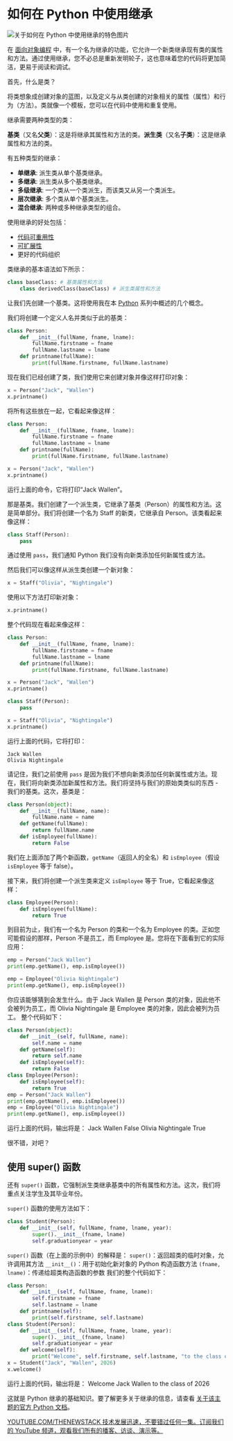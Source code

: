 # 如何在 Python 中使用继承

![关于如何在 Python 中使用继承的特色图片](https://cdn.thenewstack.io/media/2024/07/2e411f9b-getty-images-tngwwfmfhnq-unsplash-1024x683.jpg)

在 [面向对象编程](https://thenewstack.io/python-oop/) 中，有一个名为继承的功能，它允许一个新类继承现有类的属性和方法。通过使用继承，您不必总是重新发明轮子，这也意味着您的代码将更加简洁，更易于阅读和调试。

首先，什么是类？

将类想象成创建对象的蓝图，以及定义与从类创建的对象相关的属性（属性）和行为（方法）。类就像一个模板，您可以在代码中使用和重复使用。

继承需要两种类型的类：

**基类**（又名**父类**）：这是将继承其属性和方法的类。**派生类**（又名**子类**）：这是继承属性和方法的类。

有五种类型的继承：

* **单继承**: 派生类从单个基类继承。
* **多继承**: 派生类从多个基类继承。
* **多级继承**: 一个类从一个类派生，而该类又从另一个类派生。
* **层次继承**: 多个类从单个基类派生。
* **混合继承**: 两种或多种继承类型的组合。

使用继承的好处包括：

* [代码可重用性](https://thenewstack.io/coding-from-scratch-creates-new-risks/)
* [可扩展性](https://thenewstack.io/webassembly-could-be-the-key-for-cloud-native-extensibility/)
* 更好的代码组织

类继承的基本语法如下所示：

```python
class baseClass: # 基类属性和方法
    class derivedClass(baseClass) # 派生类属性和方法
```

让我们先创建一个基类。这将使用我在本 [Python](https://thenewstack.io/python-mulls-a-change-in-version-numbering/) 系列中概述的几个概念。

我们将创建一个定义人名并类似于此的基类：

```python
class Person:
    def __init__(fullName, fname, lname):
        fullName.firstname = fname
        fullName.lastname = lname
    def printname(fullName):
        print(fullName.firstname, fullName.lastname)
```

现在我们已经创建了类，我们使用它来创建对象并像这样打印对象：

```python
x = Person("Jack", "Wallen")
x.printname()
```

将所有这些放在一起，它看起来像这样：

```python
class Person:
    def __init__(fullName, fname, lname):
        fullName.firstname = fname
        fullName.lastname = lname
    def printname(fullName):
        print(fullName.firstname, fullName.lastname)

x = Person("Jack", "Wallen")
x.printname()
```

运行上面的命令，它将打印“Jack Wallen”。

那是基类。我们创建了一个派生类，它继承了基类（Person）的属性和方法。这是简单部分。我们将创建一个名为 Staff 的新类，它继承自 Person。该类看起来像这样：

```python
class Staff(Person):
    pass
```

通过使用 `pass`，我们通知 Python 我们没有向新类添加任何新属性或方法。

然后我们可以像这样从派生类创建一个新对象：

```python
x = Staff("Olivia", "Nightingale")
```

使用以下方法打印新对象：

```python
x.printname()
```

整个代码现在看起来像这样：

```python
class Person:
    def __init__(fullName, fname, lname):
        fullName.firstname = fname
        fullName.lastname = lname
    def printname(fullName):
        print(fullName.firstname, fullName.lastname)

x = Person("Jack", "Wallen")
x.printname()

class Staff(Person):
    pass

x = Staff("Olivia", "Nightingale")
x.printname()
```

运行上面的代码，它将打印：

```
Jack Wallen
Olivia Nightingale
```

请记住，我们之前使用 `pass` 是因为我们不想向新类添加任何新属性或方法。现在，我们将向新类添加新属性和方法。我们将坚持与我们的原始类类似的东西 - 我们的基类。这次，基类是：

```python
class Person(object):
    def __init__(fullName, name):
        fullName.name = name
    def getName(fullName):
        return fullName.name
    def isEmployee(fullName):
        return False
```

我们在上面添加了两个新函数，`getName`（返回人的全名）和 `isEmployee`（假设 `isEmployee` 等于 false）。

接下来，我们将创建一个派生类来定义 `isEmployee` 等于 True，它看起来像这样：

```python
class Employee(Person):
    def isEmployee(fullName):
        return True
```

到目前为止，我们有一个名为 Person 的类和一个名为 Employee 的类。正如您可能假设的那样，Person 不是员工，而 Employee 是。您将在下面看到它的实际应用：

```python
emp = Person("Jack Wallen")
print(emp.getName(), emp.isEmployee())

emp = Employee("Olivia Nightingale")
print(emp.getName(), emp.isEmployee())
```
你应该能够猜到会发生什么。由于 Jack Wallen 是 Person 类的对象，因此他不会被列为员工，而 Olivia Nightingale 是 Employee 类的对象，因此会被列为员工。
整个代码如下：

```python
class Person(object):
    def __init__(self, fullName, name):
        self.name = name
    def getName(self):
        return self.name
    def isEmployee(self):
        return False
class Employee(Person):
    def isEmployee(self):
        return True
emp = Person("Jack Wallen")
print(emp.getName(), emp.isEmployee())
emp = Employee("Olivia Nightingale")
print(emp.getName(), emp.isEmployee())
```

运行上面的代码，输出将是：
Jack Wallen False
Olivia Nightingale True

很不错，对吧？

## 使用 super() 函数
还有 `super()` 函数，它强制派生类继承基类中的所有属性和方法。这次，我们将重点关注学生及其毕业年份。

`super()` 函数的使用方法如下：

```python
class Student(Person):
    def __init__(self, fullName, fname, lname, year):
        super().__init__(fname, lname)
        self.graduationyear = year
```

`super()` 函数（在上面的示例中）的解释是：
`super()`：返回超类的临时对象，允许调用其方法
`__init__()`：用于初始化新对象的 Python 构造函数方法
`(fname, lname)`：传递给超类构造函数的参数
我们的整个代码如下：

```python
class Person:
    def __init__(self, fullName, fname, lname):
        self.firstname = fname
        self.lastname = lname
    def printname(self):
        print(self.firstname, self.lastname)
class Student(Person):
    def __init__(self, fullName, fname, lname, year):
        super().__init__(fname, lname)
        self.graduationyear = year
    def welcome(self):
        print("Welcome", self.firstname, self.lastname, "to the class of", self.graduationyear)
x = Student("Jack", "Wallen", 2026)
x.welcome()
```

运行上面的代码，输出将是：
Welcome Jack Wallen to the class of 2026

这就是 Python 继承的基础知识。要了解更多关于继承的信息，请查看 [关于该主题的官方 Python 文档](https://docs.python.org/3/tutorial/classes.html#inheritance)。

[
YOUTUBE.COM/THENEWSTACK
技术发展迅速，不要错过任何一集。订阅我们的 YouTube 频道，观看我们所有的播客、访谈、演示等。
](https://youtube.com/thenewstack?sub_confirmation=1)